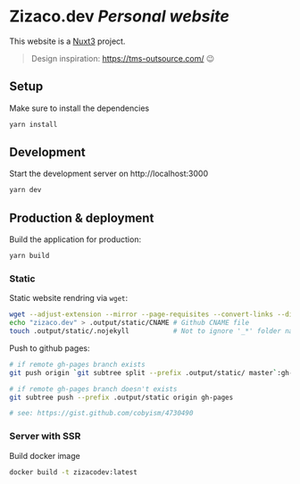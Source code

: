 # Zizaco.dev _Personal website_

This website is a [Nuxt3](https://v3.nuxtjs.org) project.

> Design inspiration: https://tms-outsource.com/ 😉

## Setup

Make sure to install the dependencies

```bash
yarn install
```

## Development

Start the development server on http://localhost:3000

```bash
yarn dev
```

## Production & deployment

Build the application for production:

```bash
yarn build
```

### Static

Static website rendring via `wget`:

```bash
wget --adjust-extension --mirror --page-requisites --convert-links --directory-prefix .output/static/ --no-host-directories http://127.0.0.1:8080/
echo "zizaco.dev" > .output/static/CNAME # Github CNAME file
touch .output/static/.nojekyll           # Not to ignore '_*' folder names
```

Push to github pages:

```bash
# if remote gh-pages branch exists
git push origin `git subtree split --prefix .output/static/ master`:gh-pages --force

# if remote gh-pages branch doesn't exists
git subtree push --prefix .output/static origin gh-pages

# see: https://gist.github.com/cobyism/4730490
```

### Server with SSR

Build docker image

```bash
docker build -t zizacodev:latest
```

